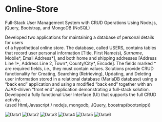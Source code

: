 # Online-Store
Full-Stack User Management System with CRUD Operations Using Node.js, jQuery, Bootstrap, and MongoDB (NoSQL)

Developed	two	applications	for	maintaining	a	database	of	personal	details	for	users	
of	 a	 hypothetical	 online	 store.	 The	 database,	called	 USERS,	
contains	 tables	 that	 record	 user	 personal	 information	 [Title,	 First	Name(s)*,	 Surname*,	Mobile*,	 Email	 Address*],	 and	 both	 home	 and	 shipping	 addresses	 [Address	 Line	 1*,	 Address	 Line	 2,	
Town*,	County/City*,	Eircode].	The	fields	marked	*	are	required	fields,	i.e.,	they	must	contain	values.
Solutions	provide	CRUD	functionality	for	Creating,	Searching	(Retrieving),	Updating,	and	
Deleting	 user	information	 stored	in	a	 relational	 database	 (MariaDB	 database)	using	a	
“back	end”	application	and	using	a	modified	“back	end”	together	with	an	AJAX-driven	“front	end”	application	demonstrating	a	full-stack	solution.
Developed	a	fully	functional User	Interface	(UI) that	supports	the	 full	CRUD	activity.	
(used Html,Javascript / nodejs, mongodb, JQuery, boostrap(bootsnipp))

![Data1](https://github.com/user-attachments/assets/be03f596-52ed-4513-b51a-e34c4cbbb56a)
![Data2](https://github.com/user-attachments/assets/aa7cf0f0-9c97-49a9-8a64-56d5a40f94ad)
![Data3](https://github.com/user-attachments/assets/20c55cb2-7672-45d4-bfe6-091eb73dbd87)
![Data4](https://github.com/user-attachments/assets/64517822-70de-4ffc-8f67-11982dc1ae64)
![Data5](https://github.com/user-attachments/assets/c608473d-a4e8-49af-82ab-7add3580f88d)
![Data6](https://github.com/user-attachments/assets/26afd7ac-00f0-448e-a9eb-068698be8fe1)
